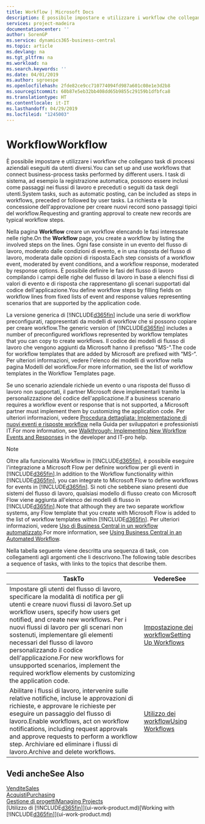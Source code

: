 ```yaml
---
title: Workflow | Microsoft Docs
description: È possibile impostare e utilizzare i workflow che collegano task di processi aziendali eseguiti da utenti diversi. I task di sistema, ad esempio la registrazione automatica, possono essere inclusi come passaggi nei flussi di lavoro e preceduti o seguiti da task degli utenti. La richiesta e la concessione dell'approvazione per creare nuovi record sono passaggi tipici del workflow.
services: project-madeira
documentationcenter: ''
author: SorenGP
ms.service: dynamics365-business-central
ms.topic: article
ms.devlang: na
ms.tgt_pltfrm: na
ms.workload: na
ms.search.keywords: ''
ms.date: 04/01/2019
ms.author: sgroespe
ms.openlocfilehash: 2fde82ce9cc710774094fd987a601c08e1e3d2b8
ms.sourcegitcommit: 60b87e5eb32bb408dd65b9855c29159b1dfbfca8
ms.translationtype: HT
ms.contentlocale: it-IT
ms.lasthandoff: 04/29/2019
ms.locfileid: "1245003"
---
```

# <a name="workflow"></a><span data-ttu-id="7c94d-105">Workflow</span><span class="sxs-lookup"><span data-stu-id="7c94d-105">Workflow</span></span>
<span data-ttu-id="7c94d-106">È possibile impostare e utilizzare i workflow che collegano task di processi aziendali eseguiti da utenti diversi.</span><span class="sxs-lookup"><span data-stu-id="7c94d-106">You can set up and use workflows that connect business-process tasks performed by different users.</span></span> <span data-ttu-id="7c94d-107">I task di sistema, ad esempio la registrazione automatica, possono essere inclusi come passaggi nei flussi di lavoro e preceduti o seguiti da task degli utenti.</span><span class="sxs-lookup"><span data-stu-id="7c94d-107">System tasks, such as automatic posting, can be included as steps in workflows, preceded or followed by user tasks.</span></span> <span data-ttu-id="7c94d-108">La richiesta e la concessione dell'approvazione per creare nuovi record sono passaggi tipici del workflow.</span><span class="sxs-lookup"><span data-stu-id="7c94d-108">Requesting and granting approval to create new records are typical workflow steps.</span></span>  

 <span data-ttu-id="7c94d-109">Nella pagina **Workflow** creare un workflow elencando le fasi interessate nelle righe.</span><span class="sxs-lookup"><span data-stu-id="7c94d-109">On the **Workflow** page, you create a workflow by listing the involved steps on the lines.</span></span> <span data-ttu-id="7c94d-110">Ogni fase consiste in un evento del flusso di lavoro, moderato dalle condizioni di evento, e in una risposta del flusso di lavoro, moderata dalle opzioni di risposta.</span><span class="sxs-lookup"><span data-stu-id="7c94d-110">Each step consists of a workflow event, moderated by event conditions, and a workflow response, moderated by response options.</span></span> <span data-ttu-id="7c94d-111">È possibile definire le fasi del flusso di lavoro compilando i campi delle righe del flusso di lavoro in base a elenchi fissi di valori di evento e di risposta che rappresentano gli scenari supportati dal codice dell'applicazione.</span><span class="sxs-lookup"><span data-stu-id="7c94d-111">You define workflow steps by filling fields on workflow lines from fixed lists of event and response values representing scenarios that are supported by the application code.</span></span>  

 <span data-ttu-id="7c94d-112">La versione generica di [!INCLUDE[d365fin](includes/d365fin_md.md)] include una serie di workflow preconfigurati, rappresentati da modelli di workflow che si possono copiare per creare workflow.</span><span class="sxs-lookup"><span data-stu-id="7c94d-112">The generic version of [!INCLUDE[d365fin](includes/d365fin_md.md)] includes a number of preconfigured workflows represented by workflow templates that you can copy to create workflows.</span></span> <span data-ttu-id="7c94d-113">Il codice dei modelli di flusso di lavoro che vengono aggiunti da Microsoft hanno il prefisso "MS-".</span><span class="sxs-lookup"><span data-stu-id="7c94d-113">The code for workflow templates that are added by Microsoft are prefixed with “MS-“.</span></span> <span data-ttu-id="7c94d-114">Per ulteriori informazioni, vedere l'elenco dei modelli di workflow nella pagina Modelli del workflow.</span><span class="sxs-lookup"><span data-stu-id="7c94d-114">For more information, see the list of workflow templates in the Workflow Templates page.</span></span>  

 <span data-ttu-id="7c94d-115">Se uno scenario aziendale richiede un evento o una risposta del flusso di lavoro non supportati, il partner Microsoft deve implementarli tramite la personalizzazione del codice dell'applicazione.</span><span class="sxs-lookup"><span data-stu-id="7c94d-115">If a business scenario requires a workflow event or response that is not supported, a Microsoft partner must implement them by customizing the application code.</span></span> <span data-ttu-id="7c94d-116">Per ulteriori informazioni, vedere [Procedura dettagliata: Implementazione di nuovi eventi e risposte workflow](/dynamics-nav/Walkthrough--Implementing-New-Workflow-Events-and-Responses) nella Guida per sviluppatori e professionisti IT.</span><span class="sxs-lookup"><span data-stu-id="7c94d-116">For more information, see [Walkthrough: Implementing New Workflow Events and Responses](/dynamics-nav/Walkthrough--Implementing-New-Workflow-Events-and-Responses) in the developer and IT-pro help.</span></span>

 > [!NOTE]
 > <span data-ttu-id="7c94d-117">Oltre alla funzionalità Workflow in [!INCLUDE[d365fin](includes/d365fin_md.md)], è possibile eseguire l'integrazione a Microsoft Flow per definire workflow per gli eventi in [!INCLUDE[d365fin](includes/d365fin_md.md)].</span><span class="sxs-lookup"><span data-stu-id="7c94d-117">In addition to the Workflow functionality within [!INCLUDE[d365fin](includes/d365fin_md.md)], you can integrate to Microsoft Flow to define workflows for events in [!INCLUDE[d365fin](includes/d365fin_md.md)].</span></span> <span data-ttu-id="7c94d-118">Si noti che sebbene siano presenti due sistemi del flusso di lavoro, qualsiasi modello di flusso creato con Microsoft Flow viene aggiunta all'elenco dei modelli di flusso in [!INCLUDE[d365fin](includes/d365fin_md.md)].</span><span class="sxs-lookup"><span data-stu-id="7c94d-118">Note that although they are two separate workflow systems, any Flow template that you create with Microsoft Flow is added to the list of workflow templates within [!INCLUDE[d365fin](includes/d365fin_md.md)].</span></span> <span data-ttu-id="7c94d-119">Per ulteriori informazioni, vedere [Uso di Business Central in un workflow automatizzato](across-how-use-financials-data-source-flow.md).</span><span class="sxs-lookup"><span data-stu-id="7c94d-119">For more information, see [Using Business Central in an Automated Workflow](across-how-use-financials-data-source-flow.md).</span></span>  

 <span data-ttu-id="7c94d-120">Nella tabella seguente viene descritta una sequenza di task, con collegamenti agli argomenti che li descrivono.</span><span class="sxs-lookup"><span data-stu-id="7c94d-120">The following table describes a sequence of tasks, with links to the topics that describe them.</span></span>  

|<span data-ttu-id="7c94d-121">**Task**</span><span class="sxs-lookup"><span data-stu-id="7c94d-121">**To**</span></span>|<span data-ttu-id="7c94d-122">**Vedere**</span><span class="sxs-lookup"><span data-stu-id="7c94d-122">**See**</span></span>|  
|------------|-------------|  
|<span data-ttu-id="7c94d-123">Impostare gli utenti del flusso di lavoro, specificare la modalità di notifica per gli utenti e creare nuovi flussi di lavoro.</span><span class="sxs-lookup"><span data-stu-id="7c94d-123">Set up workflow users, specify how users get notified, and create new workflows.</span></span> <span data-ttu-id="7c94d-124">Per i nuovi flussi di lavoro per gli scenari non sostenuti, implementare gli elementi necessari del flusso di lavoro personalizzando il codice dell'applicazione.</span><span class="sxs-lookup"><span data-stu-id="7c94d-124">For new workflows for unsupported scenarios, implement the required workflow elements by customizing the application code.</span></span>|[<span data-ttu-id="7c94d-125">Impostazione dei workflow</span><span class="sxs-lookup"><span data-stu-id="7c94d-125">Setting Up Workflows</span></span>](across-set-up-workflows.md)|  
|<span data-ttu-id="7c94d-126">Abilitare i flussi di lavoro, intervenire sulle relative notifiche, incluse le approvazioni di richieste, e approvare le richieste per eseguire un passaggio del flusso di lavoro.</span><span class="sxs-lookup"><span data-stu-id="7c94d-126">Enable workflows, act on workflow notifications, including request approvals and approve requests to perform a workflow step.</span></span> <span data-ttu-id="7c94d-127">Archiviare ed eliminare i flussi di lavoro.</span><span class="sxs-lookup"><span data-stu-id="7c94d-127">Archive and delete workflows.</span></span>|[<span data-ttu-id="7c94d-128">Utilizzo dei workflow</span><span class="sxs-lookup"><span data-stu-id="7c94d-128">Using Workflows</span></span>](across-use-workflows.md)|  

## <a name="see-also"></a><span data-ttu-id="7c94d-129">Vedi anche</span><span class="sxs-lookup"><span data-stu-id="7c94d-129">See Also</span></span>  
[<span data-ttu-id="7c94d-130">Vendite</span><span class="sxs-lookup"><span data-stu-id="7c94d-130">Sales</span></span>](sales-manage-sales.md)  
[<span data-ttu-id="7c94d-131">Acquisti</span><span class="sxs-lookup"><span data-stu-id="7c94d-131">Purchasing</span></span>](purchasing-manage-purchasing.md)  
[<span data-ttu-id="7c94d-132">Gestione di progetti</span><span class="sxs-lookup"><span data-stu-id="7c94d-132">Managing Projects</span></span>](projects-manage-projects.md)  
<span data-ttu-id="7c94d-133">[Utilizzo di [!INCLUDE[d365fin](includes/d365fin_md.md)]](ui-work-product.md)</span><span class="sxs-lookup"><span data-stu-id="7c94d-133">[Working with [!INCLUDE[d365fin](includes/d365fin_md.md)]](ui-work-product.md)</span></span>
